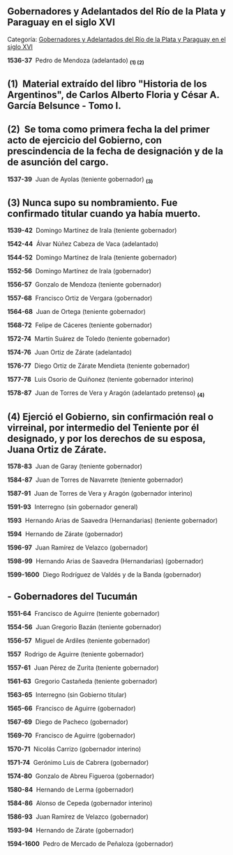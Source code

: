## Gobernadores y Adelantados del Río de la Plata y Paraguay en el siglo XVI

Categoría: [Gobernadores y Adelantados del Río de la Plata y Paraguay en el siglo XVI](http://descubrircorrientes.com.ar/2012/index.php/545-cronologias/cronologias-del-periodo-colonial/regimen-del-adelantazgo/gobernadores-y-adelantados-del-rio-de-la-plata-y-paraguay-en-el-siglo-xvi)

**1536-37**  Pedro de Mendoza (adelantado) <sub><strong><span><span>(1) </span></span></strong><strong><span><span>(2)</span></span></strong></sub>

## **(1)**  **Material extraído del libro "Historia de los Argentinos", de Carlos Alberto Floria y César A. García Belsunce - Tomo I.**

## **(2)**  **Se toma como primera fecha la del primer acto de ejercicio del Gobierno, con prescindencia de la fecha de designación y de la de asunción del cargo.**

**1537-39**  Juan de Ayolas (teniente gobernador) <sub><strong><span><span>(3)</span></span></strong></sub>

## **(3)** **Nunca supo su nombramiento.** **Fue confirmado titular cuando ya había muerto.** 

**1539-42**  Domingo Martínez de Irala (teniente gobernador)

**1542-44**  Álvar Núñez Cabeza de Vaca (adelantado)

**1544-52**  Domingo Martínez de Irala (teniente gobernador)

**1552-56**  Domingo Martínez de Irala (gobernador)

**1556-57**  Gonzalo de Mendoza (teniente gobernador)

**1557-68**  Francisco Ortiz de Vergara (gobernador)

**1564-68**  Juan de Ortega (teniente gobernador)

**1568-72**  Felipe de Cáceres (teniente gobernador)

**1572-74**  Martín Suárez de Toledo (teniente gobernador)

**1574-76**  Juan Ortiz de Zárate (adelantado)

**1576-77**  Diego Ortiz de Zárate Mendieta (teniente gobernador)

**1577-78**  Luis Osorio de Quiñonez (teniente gobernador interino)

**1578-87**  Juan de Torres de Vera y Aragón (adelantado pretenso) <sub><strong><span><span>(4)</span></span></strong></sub>

## **(4)** **Ejerció el Gobierno, sin confirmación real o virreinal, por intermedio del Teniente por él designado, y por los derechos de su esposa, Juana Ortiz de Zárate.** 

**1578-83**  Juan de Garay (teniente gobernador)

**1584-87**  Juan de Torres de Navarrete (teniente gobernador)

**1587-91**  Juan de Torres de Vera y Aragón (gobernador interino)

**1591-93**  Interregno (sin gobernador general)

**1593**  Hernando Arias de Saavedra (Hernandarias) (teniente gobernador)

**1594**  Hernando de Zárate (gobernador)

**1596-97**  Juan Ramírez de Velazco (gobernador)

**1598-99**  Hernando Arias de Saavedra (Hernandarias) (gobernador)

**1599-1600**  Diego Rodríguez de Valdés y de la Banda (gobernador) 

## **\- Gobernadores del Tucumán**

**1551-64**  Francisco de Aguirre (teniente gobernador)

**1554-56**  Juan Gregorio Bazán (teniente gobernador)

**1556-57**  Miguel de Ardiles (teniente gobernador)

**1557**  Rodrigo de Aguirre (teniente gobernador)

**1557-61**  Juan Pérez de Zurita (teniente gobernador)

**1561-63**  Gregorio Castañeda (teniente gobernador)  

**1563-65**  Interregno (sin Gobierno titular)

**1565-66**  Francisco de Aguirre (gobernador)

**1567-69**  Diego de Pacheco (gobernador)

**1569-70**  Francisco de Aguirre (gobernador)

**1570-71**  Nicolás Carrizo (gobernador interino)

**1571-74**  Gerónimo Luis de Cabrera (gobernador)

**1574-80**  Gonzalo de Abreu Figueroa (gobernador)

**1580-84**  Hernando de Lerma (gobernador)

**1584-86**  Alonso de Cepeda (gobernador interino)

**1586-93**  Juan Ramírez de Velazco (gobernador)

**1593-94**  Hernando de Zárate (gobernador)

**1594-1600**  Pedro de Mercado de Peñaloza (gobernador)